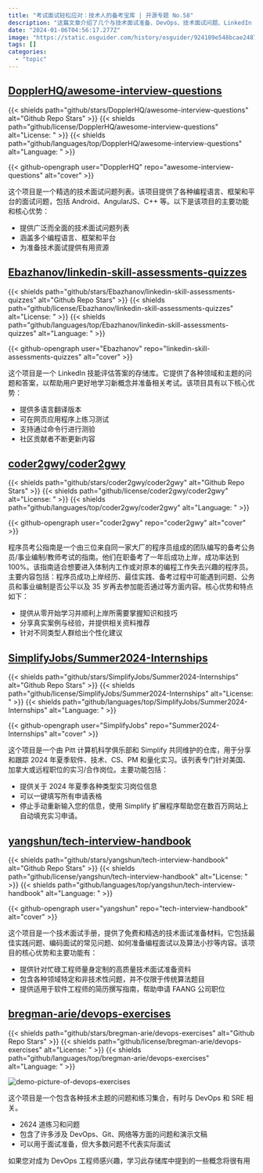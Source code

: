 ```yaml
---
title: "考试面试轻松应对：技术人的备考宝库 | 开源专题 No.58"
description: "这篇文章介绍了几个与技术面试准备、DevOps、技术面试问题、LinkedIn 技能评估、暑期实习、备考公务员考试等相关的项目和仓库。这些项目和仓库提供了各种面试准备材料、问题和练习集合、面试问题列表、技能评估答案、实习信息和备考指南等。这些资源的核心优势和特点包括提供高质量的准备材料、广泛的问题列表、多语言支持、实习信息的集合和个性化建议等。"
date: "2024-01-06T04:56:17.277Z"
image: "https://static.osguider.com/history/osguider/924109e548bcae24875b764b1e56bb11.png"
tags: []
categories:
  - "topic"
---
```


## [DopplerHQ/awesome-interview-questions](https://github.com/DopplerHQ/awesome-interview-questions)

{{< shields path="github/stars/DopplerHQ/awesome-interview-questions" alt="Github Repo Stars" >}} {{< shields path="github/license/DopplerHQ/awesome-interview-questions" alt="License: " >}} {{< shields path="github/languages/top/DopplerHQ/awesome-interview-questions" alt="Language: " >}}

{{< github-opengraph user="DopplerHQ" repo="awesome-interview-questions" alt="cover" >}}

这个项目是一个精选的技术面试问题列表。该项目提供了各种编程语言、框架和平台的面试问题，包括 Android、AngularJS、C++ 等。以下是该项目的主要功能和核心优势：

- 提供广泛而全面的技术面试问题列表
- 涵盖多个编程语言、框架和平台
- 为准备技术面试提供有用资源

## [Ebazhanov/linkedin-skill-assessments-quizzes](https://github.com/Ebazhanov/linkedin-skill-assessments-quizzes)

{{< shields path="github/stars/Ebazhanov/linkedin-skill-assessments-quizzes" alt="Github Repo Stars" >}} {{< shields path="github/license/Ebazhanov/linkedin-skill-assessments-quizzes" alt="License: " >}} {{< shields path="github/languages/top/Ebazhanov/linkedin-skill-assessments-quizzes" alt="Language: " >}}

{{< github-opengraph user="Ebazhanov" repo="linkedin-skill-assessments-quizzes" alt="cover" >}}

这个项目是一个 LinkedIn 技能评估答案的存储库。它提供了各种领域和主题的问题和答案，以帮助用户更好地学习新概念并准备相关考试。该项目具有以下核心优势：

- 提供多语言翻译版本
- 可在网页应用程序上练习测试
- 支持通过命令行进行测验
- 社区贡献者不断更新内容

## [coder2gwy/coder2gwy](https://github.com/coder2gwy/coder2gwy)

{{< shields path="github/stars/coder2gwy/coder2gwy" alt="Github Repo Stars" >}} {{< shields path="github/license/coder2gwy/coder2gwy" alt="License: " >}} {{< shields path="github/languages/top/coder2gwy/coder2gwy" alt="Language: " >}}

{{< github-opengraph user="coder2gwy" repo="coder2gwy" alt="cover" >}}

程序员考公指南是一个由三位来自同一家大厂的程序员组成的团队编写的备考公务员/事业编制/教师考试的指南。他们在职备考了一年后成功上岸，成功率达到 100%。该指南适合想要进入体制内工作或对原本的编程工作失去兴趣的程序员。主要内容包括：程序员成功上岸经历、最佳实践、备考过程中可能遇到问题、公务员和事业编制是否公平以及 35 岁再去参加能否通过等方面内容。核心优势和特点如下：

- 提供从零开始学习并顺利上岸所需要掌握知识和技巧
- 分享真实案例与经验，并提供相关资料推荐
- 针对不同类型人群给出个性化建议

## [SimplifyJobs/Summer2024-Internships](https://github.com/SimplifyJobs/Summer2024-Internships)

{{< shields path="github/stars/SimplifyJobs/Summer2024-Internships" alt="Github Repo Stars" >}} {{< shields path="github/license/SimplifyJobs/Summer2024-Internships" alt="License: " >}} {{< shields path="github/languages/top/SimplifyJobs/Summer2024-Internships" alt="Language: " >}}

{{< github-opengraph user="SimplifyJobs" repo="Summer2024-Internships" alt="cover" >}}

这个项目是一个由 Pitt 计算机科学俱乐部和 Simplify 共同维护的仓库，用于分享和跟踪 2024 年夏季软件、技术、CS、PM 和量化实习。该列表专门针对美国、加拿大或远程职位的实习/合作岗位。主要功能包括：

- 提供关于 2024 年夏季各种类型实习岗位信息
- 可以一键填写所有申请表格
- 停止手动重新输入您的信息，使用 Simplify 扩展程序帮助您在数百万网站上自动填充实习申请。

## [yangshun/tech-interview-handbook](https://github.com/yangshun/tech-interview-handbook)

{{< shields path="github/stars/yangshun/tech-interview-handbook" alt="Github Repo Stars" >}} {{< shields path="github/license/yangshun/tech-interview-handbook" alt="License: " >}} {{< shields path="github/languages/top/yangshun/tech-interview-handbook" alt="Language: " >}}

{{< github-opengraph user="yangshun" repo="tech-interview-handbook" alt="cover" >}}

这个项目是一个技术面试手册，提供了免费和精选的技术面试准备材料。它包括最佳实践问题、编码面试的常见问题、如何准备编程面试以及算法小抄等内容。该项目的核心优势和主要功能有：

- 提供针对忙碌工程师量身定制的高质量技术面试准备资料
- 包含各种领域特定和非技术性问题，并不仅限于传统算法题目
- 提供适用于软件工程师的简历撰写指南，帮助申请 FAANG 公司职位

## [bregman-arie/devops-exercises](https://github.com/bregman-arie/devops-exercises)

{{< shields path="github/stars/bregman-arie/devops-exercises" alt="Github Repo Stars" >}} {{< shields path="github/license/bregman-arie/devops-exercises" alt="License: " >}} {{< shields path="github/languages/top/bregman-arie/devops-exercises" alt="Language: " >}}

![demo-picture-of-devops-exercises](https://static.osguider.com/history/2023/8db031400be8cdbb849125961da04eba.png)

这个项目是一个包含各种技术主题的问题和练习集合，有时与 DevOps 和 SRE 相关。

- 2624 道练习和问题
- 包含了许多涉及 DevOps、Git、网络等方面的问题和演示文稿
- 可以用于面试准备，但大多数问题不代表实际面试

如果您对成为 DevOps 工程师感兴趣，学习此存储库中提到的一些概念将很有用

